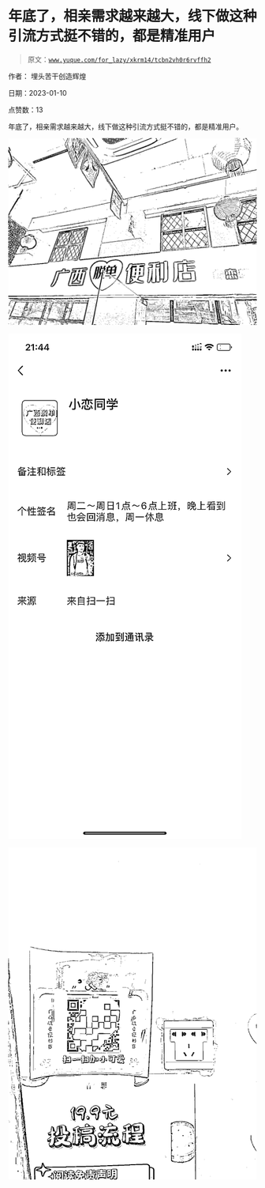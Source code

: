 # 年底了，相亲需求越来越大，线下做这种引流方式挺不错的，都是精准用户

> 原文：[`www.yuque.com/for_lazy/xkrm14/tcbn2vh0r6rvffh2`](https://www.yuque.com/for_lazy/xkrm14/tcbn2vh0r6rvffh2)



作者： 埋头苦干创造辉煌 

日期：2023-01-10 

点赞数：13 

年底了，相亲需求越来越大，线下做这种引流方式挺不错的，都是精准用户。 

![](img/fdca337370afc3a8a927f1ef7fdb2082.png) 

![](img/178c1e7ac2f1d478bbb1deeb56407737.png) 

![](img/5046d174e5fe473033c7f1c8f6ba085c.png) 

